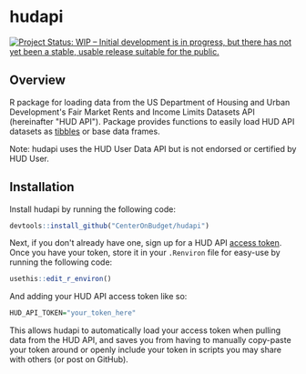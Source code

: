 # hudapi

[![Project Status: WIP – Initial development is in progress, but there has not yet been a stable, usable release suitable for the public.](https://www.repostatus.org/badges/latest/wip.svg)](https://www.repostatus.org/#wip)

## Overview

R package for loading data from the US Department of Housing and Urban Development's Fair Market Rents and Income Limits Datasets API (hereinafter "HUD API"). Package provides functions to easily load HUD API datasets as [tibbles](https://tibble.tidyverse.org/) or base data frames.

Note: hudapi uses the HUD User Data API but is not endorsed or certified by HUD User.

## Installation

Install hudapi by running the following code:

```r
devtools::install_github("CenterOnBudget/hudapi")
```

Next, if you don't already have one, sign up for a HUD API [access token](https://www.huduser.gov/portal/dataset/fmr-api.html). Once you have your token, store it in your `.Renviron` file for easy-use by running the following code:

```r
usethis::edit_r_environ()
```

And adding your HUD API access token like so:

```r
HUD_API_TOKEN="your_token_here"
```

This allows hudapi to automatically load your access token when pulling data from the HUD API, and saves you from having to manually copy-paste your token around or openly include your token in scripts you may share with others (or post on GitHub).

